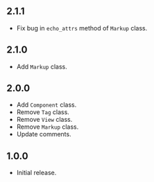## 2.1.1

- Fix bug in `echo_attrs` method of `Markup` class.

## 2.1.0

- Add `Markup` class.

## 2.0.0

- Add `Component` class.
- Remove `Tag` class.
- Remove `View` class.
- Remove `Markup` class.
- Update comments.

## 1.0.0

- Initial release.
